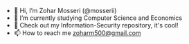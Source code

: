 - 👋 Hi, I’m Zohar Mosseri (@mosserii)
- 🌱 I’m currently studying Computer Science and Economics 
- 👻 Check out my Information-Security repository, it's cool!
- 📫 How to reach me zoharm500@gmail.com

<!---
mosserii/mosserii is a ✨ special ✨ repository because its `README.md` (this file) appears on your GitHub profile.
You can click the Preview link to take a look at your changes.
--->
